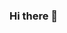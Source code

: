 ### Hi there 👋

<!--
**htkaya07/htkaya07** is a ✨ _special_ ✨ repository because its `README.md` (this file) appears on your GitHub profile.

Here are some ideas to get you started:


![Github stats](https://github-readme-stats.vercel.app/api?username=yourusername&theme=highcontrast&show_icons=true&count_private=true)


![Top Languages Card](https://github-readme-stats.vercel.app/api/top-langs/?username=shinokada)

- 🔭 I’m currently working on ...
- 🌱 I’m currently learning ...
- 👯 I’m looking to collaborate on ...
- 🤔 I’m looking for help with ...
- 💬 Ask me about ...
- 📫 How to reach me: ...
- 😄 Pronouns: ...
- ⚡ Fun fact: ...
-->
